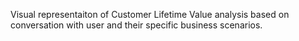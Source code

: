 Visual representaiton of Customer Lifetime Value analysis based on conversation with user and their specific business scenarios.
